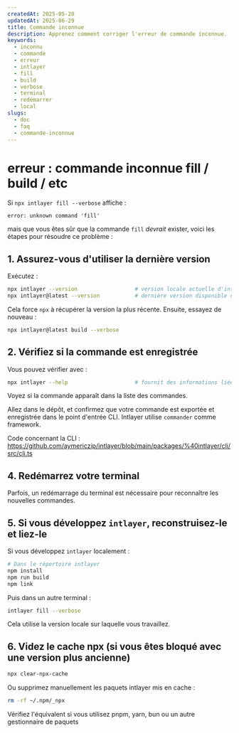 ```yaml
---
createdAt: 2025-05-20
updatedAt: 2025-06-29
title: Commande inconnue
description: Apprenez comment corriger l'erreur de commande inconnue.
keywords:
  - inconnu
  - commande
  - erreur
  - intlayer
  - fill
  - build
  - verbose
  - terminal
  - redémarrer
  - local
slugs:
  - doc
  - faq
  - commande-inconnue
---
```


# erreur : commande inconnue fill / build / etc

Si `npx intlayer fill --verbose` affiche :

```
error: unknown command 'fill'
```

mais que vous êtes sûr que la commande `fill` _devrait_ exister, voici les étapes pour résoudre ce problème :

## 1. **Assurez-vous d'utiliser la dernière version**

Exécutez :

```bash
npx intlayer --version                  # version locale actuelle d'intlayer
npx intlayer@latest --version           # dernière version disponible d'intlayer
```

Cela force `npx` à récupérer la version la plus récente. Ensuite, essayez de nouveau :

```bash
npx intlayer@latest build --verbose
```

## 2. **Vérifiez si la commande est enregistrée**

Vous pouvez vérifier avec :

```bash
npx intlayer --help                     # fournit des informations liées aux commandes
```

Voyez si la commande apparaît dans la liste des commandes.

Allez dans le dépôt, et confirmez que votre commande est exportée et enregistrée dans le point d'entrée CLI. Intlayer utilise `commander` comme framework.

Code concernant la CLI :
https://github.com/aymericzip/intlayer/blob/main/packages/%40intlayer/cli/src/cli.ts

## 4. **Redémarrez votre terminal**

Parfois, un redémarrage du terminal est nécessaire pour reconnaître les nouvelles commandes.

## 5. **Si vous développez `intlayer`, reconstruisez-le et liez-le**

Si vous développez `intlayer` localement :

```bash
# Dans le répertoire intlayer
npm install
npm run build
npm link
```

Puis dans un autre terminal :

```bash
intlayer fill --verbose
```

Cela utilise la version locale sur laquelle vous travaillez.

## 6. **Videz le cache npx (si vous êtes bloqué avec une version plus ancienne)**

```bash
npx clear-npx-cache
```

Ou supprimez manuellement les paquets intlayer mis en cache :

```bash
rm -rf ~/.npm/_npx
```

Vérifiez l'équivalent si vous utilisez pnpm, yarn, bun ou un autre gestionnaire de paquets
